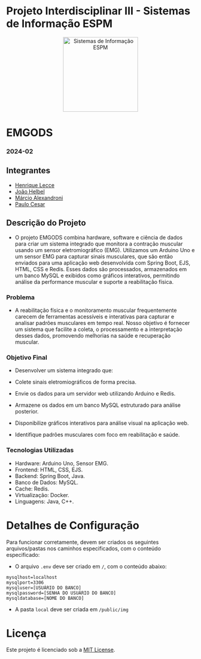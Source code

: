 # Projeto Interdisciplinar III - Sistemas de Informação ESPM

<p style="text-align: center;">
    <a href="https://www.espm.br/cursos-de-graduacao/sistemas-de-informacao/"><img src="https://avatars.githubusercontent.com/u/49880458?s=200&v=4" alt="Sistemas de Informação ESPM" style="height: 200px; width: 200px;"/></a>
</p>

# EMGODS

### 2024-02

## Integrantes
- [Henrique Lecce](https://github.com/HSLPines/)
- [João Helbel](https://github.com/joaohelbel/)
- [Márcio Alexandroni](https://github.com/marcio-alexandroni/)
- [Paulo Cesar](https://github.com/impauloc/)

## Descrição do Projeto

- O projeto EMGODS combina hardware, software e ciência de dados para criar um sistema integrado que monitora a contração muscular usando um sensor eletromiográfico (EMG). Utilizamos um Arduino Uno e um sensor EMG para capturar sinais musculares, que são então enviados para uma aplicação web desenvolvida com Spring Boot, EJS, HTML, CSS e Redis. Esses dados são processados, armazenados em um banco MySQL e exibidos como gráficos interativos, permitindo análise da performance muscular e suporte a reabilitação física.

### Problema

- A reabilitação física e o monitoramento muscular frequentemente carecem de ferramentas acessíveis e interativas para capturar e analisar padrões musculares em tempo real. Nosso objetivo é fornecer um sistema que facilite a coleta, o processamento e a interpretação desses dados, promovendo melhorias na saúde e recuperação muscular.

### Objetivo Final

- Desenvolver um sistema integrado que:

- Colete sinais eletromiográficos de forma precisa.
- Envie os dados para um servidor web utilizando Arduino e Redis.
- Armazene os dados em um banco MySQL estruturado para análise posterior.
- Disponibilize gráficos interativos para análise visual na aplicação web.
- Identifique padrões musculares com foco em reabilitação e saúde.

### Tecnologias Utilizadas
- Hardware: Arduino Uno, Sensor EMG.
- Frontend: HTML, CSS, EJS.
- Backend: Spring Boot, Java.
- Banco de Dados: MySQL.
- Cache: Redis.
- Virtualização: Docker.
- Linguagens: Java, C++.


# Detalhes de Configuração

Para funcionar corretamente, devem ser criados os seguintes arquivos/pastas nos caminhos especificados, com o conteúdo especificado:

- O arquivo `.env` deve ser criado em `/`, com o conteúdo abaixo:
```
mysqlhost=localhost
mysqlport=3306
mysqluser=[USUÁRIO DO BANCO]
mysqlpassword=[SENHA DO USUÁRIO DO BANCO]
mysqldatabase=[NOME DO BANCO]
```

- A pasta `local` deve ser criada em `/public/img`

# Licença

Este projeto é licenciado sob a [MIT License](https://github.com/tech-espm/inter-2sem-2024-easy-trash/blob/main/LICENSE).
